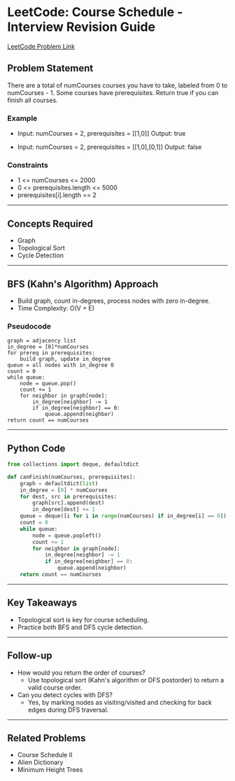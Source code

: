 # LeetCode: Course Schedule - Interview Revision Guide

[LeetCode Problem Link](https://leetcode.com/problems/course-schedule/description/)

## Problem Statement
There are a total of numCourses courses you have to take, labeled from 0 to numCourses - 1. Some courses have prerequisites. Return true if you can finish all courses.

### Example
- Input: numCourses = 2, prerequisites = [[1,0]]
  Output: true

- Input: numCourses = 2, prerequisites = [[1,0],[0,1]]
  Output: false

### Constraints
- 1 <= numCourses <= 2000
- 0 <= prerequisites.length <= 5000
- prerequisites[i].length == 2

---

## Concepts Required
- Graph
- Topological Sort
- Cycle Detection

---

## BFS (Kahn's Algorithm) Approach
- Build graph, count in-degrees, process nodes with zero in-degree.
- Time Complexity: O(V + E)

### Pseudocode
```
graph = adjacency list
in_degree = [0]*numCourses
for prereq in prerequisites:
    build graph, update in_degree
queue = all nodes with in_degree 0
count = 0
while queue:
    node = queue.pop()
    count += 1
    for neighbor in graph[node]:
        in_degree[neighbor] -= 1
        if in_degree[neighbor] == 0:
            queue.append(neighbor)
return count == numCourses
```

---

## Python Code
```python
from collections import deque, defaultdict

def canFinish(numCourses, prerequisites):
    graph = defaultdict(list)
    in_degree = [0] * numCourses
    for dest, src in prerequisites:
        graph[src].append(dest)
        in_degree[dest] += 1
    queue = deque([i for i in range(numCourses) if in_degree[i] == 0])
    count = 0
    while queue:
        node = queue.popleft()
        count += 1
        for neighbor in graph[node]:
            in_degree[neighbor] -= 1
            if in_degree[neighbor] == 0:
                queue.append(neighbor)
    return count == numCourses
```

---

## Key Takeaways
- Topological sort is key for course scheduling.
- Practice both BFS and DFS cycle detection.

---

## Follow-up
- How would you return the order of courses?
  - Use topological sort (Kahn's algorithm or DFS postorder) to return a valid course order.
- Can you detect cycles with DFS?
  - Yes, by marking nodes as visiting/visited and checking for back edges during DFS traversal.

---

## Related Problems
- Course Schedule II
- Alien Dictionary
- Minimum Height Trees

